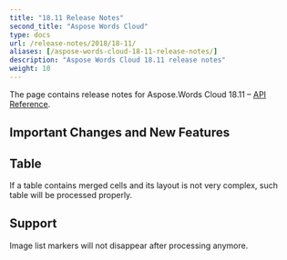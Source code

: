 ```yaml
---
title: "18.11 Release Notes"
second_title: "Aspose Words Cloud"
type: docs
url: /release-notes/2018/18-11/
aliases: [/aspose-words-cloud-18-11-release-notes/]
description: "Aspose Words Cloud 18.11 release notes"
weight: 10
---
```


The page contains release notes for Aspose.Words Cloud 18.11 – [API Reference](https://apireference.aspose.cloud/words/).

## Important Changes and New Features

## Table

If a table contains merged cells and its layout is not very complex, such table will be processed properly.

## Support

Image list markers will not disappear after processing anymore.
